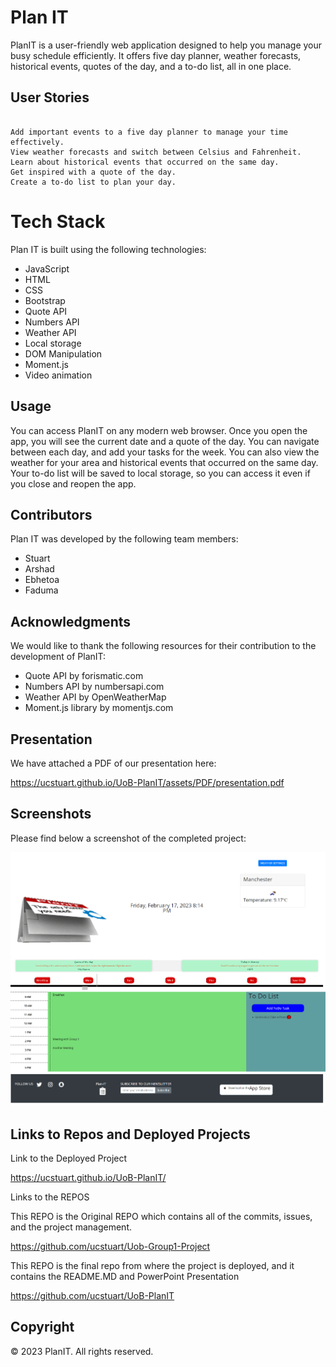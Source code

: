 # Plan IT
PlanIT is a user-friendly web application designed to help you manage your busy schedule efficiently. It offers five day planner, weather forecasts, historical events, quotes of the day, and a to-do list, all in one place.

## User Stories
```As a user with a busy schedule, you can use PlanIT to:

Add important events to a five day planner to manage your time effectively.
View weather forecasts and switch between Celsius and Fahrenheit.
Learn about historical events that occurred on the same day.
Get inspired with a quote of the day.
Create a to-do list to plan your day.
```

# Tech Stack

Plan IT is built using the following technologies:

* JavaScript
* HTML
* CSS
* Bootstrap
* Quote API
* Numbers API
* Weather API
* Local storage
* DOM Manipulation
* Moment.js
* Video animation

## Usage
You can access PlanIT on any modern web browser. Once you open the app, you will see the current date and a quote of the day. You can navigate between each day, and add your tasks for the week. You can also view the weather for your area and historical events that occurred on the same day. Your to-do list will be saved to local storage, so you can access it even if you close and reopen the app.

## Contributors
Plan IT was developed by the following team members:

* Stuart
* Arshad 
* Ebhetoa
* Faduma

## Acknowledgments
We would like to thank the following resources for their contribution to the development of PlanIT:

* Quote API by forismatic.com
* Numbers API by numbersapi.com
* Weather API by OpenWeatherMap
* Moment.js library by momentjs.com

## Presentation

We have attached a PDF of our presentation here:

https://ucstuart.github.io/UoB-PlanIT/assets/PDF/presentation.pdf 

## Screenshots

Please find below a screenshot of the completed project:

<img src="./assets/IMG/project.png">

## Links to Repos and Deployed Projects

Link to the Deployed Project

https://ucstuart.github.io/UoB-PlanIT/

Links to the REPOS

This REPO is the Original REPO which contains all of the commits, issues, and the project management.

https://github.com/ucstuart/Uob-Group1-Project 

This REPO is the final repo from where the project is deployed, and it contains the README.MD and PowerPoint Presentation

https://github.com/ucstuart/UoB-PlanIT


## Copyright
© 2023 PlanIT. All rights reserved.